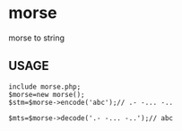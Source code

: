 # morse
morse to string

 ## USAGE

```
include morse.php;
$morse=new morse();
$stm=$morse->encode('abc');// .- -... -..

$mts=$morse->decode('.- -... -..');// abc

```
